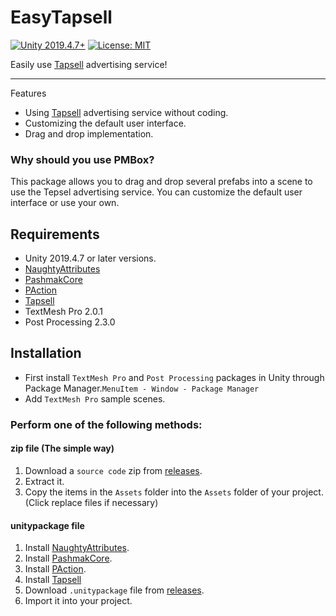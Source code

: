 # EasyTapsell

[![Unity 2019.4.7+](https://img.shields.io/badge/unity-2019.4.7%2B-blue.svg)](https://unity3d.com/get-unity/download)
[![License: MIT](https://img.shields.io/badge/License-MIT-brightgreen.svg)](https://github.com/mohammadroohian/PAction/blob/master/LICENSE)

Easily use [Tapsell](https://tapsell.ir) advertising service!
____________
Features
  * Using [Tapsell](https://tapsell.ir) advertising service without coding.
  * Customizing the default user interface.
  * Drag and drop implementation.

### Why should you use PMBox?

This package allows you to drag and drop several prefabs into a scene to use the Tepsel advertising service.
You can customize the default user interface or use your own.

## Requirements

* Unity 2019.4.7 or later versions.
* [NaughtyAttributes](https://github.com/dbrizov/NaughtyAttributes)
* [PashmakCore](https://github.com/mohammadroohian/PashmakCore)
* [PAction](https://github.com/mohammadroohian/PAction)
* [Tapsell](https://docs.tapsell.ir/plus-sdk/unity/initialize-android/)
* TextMesh Pro 2.0.1
* Post Processing 2.3.0

## Installation
* First install `TextMesh Pro` and `Post Processing` packages in Unity through Package Manager.`MenuItem - Window - Package Manager`
* Add `TextMesh Pro` sample scenes.

### Perform one of the following methods:
#### zip file (The simple way)
1. Download a `source code` zip from [releases](https://github.com/mohammadroohian/EasyTapsell/releases).
2. Extract it.
3. Copy the items in the `Assets` folder into the `Assets` folder of your project. (Click replace files if necessary)

#### unitypackage file
1. Install [NaughtyAttributes](https://github.com/dbrizov/NaughtyAttributes#installation).
2. Install [PashmakCore](https://github.com/mohammadroohian/PashmakCore#installation).
3. Install [PAction](https://github.com/mohammadroohian/PAction#installation).
4. Install [Tapsell](https://docs.tapsell.ir/plus-sdk/unity/initialize-android/)
5. Download `.unitypackage` file from [releases](https://github.com/mohammadroohian/EasyTapsell/releases).
6. Import it into your project.
